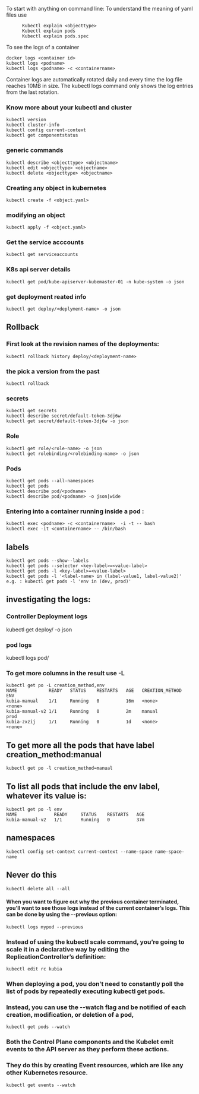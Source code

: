 To start with anything on command line: 
To understand the meaning of yaml files use 
          
          Kubectl explain <objecttype>
          Kubectl explain pods
          Kubectl explain pods.spec

To see the logs of a container 

    docker logs <container id>
    kubectl logs <podname> 
    kubectl logs <podname> -c <containername>

Container logs are automatically rotated daily and every time the log file reaches 10MB in size. 
The kubectl logs command only shows the log entries from the last rotation.

### Know more about your kubectl and cluster
    kubectl version
    kubectl cluster-info
    kubectl config current-context
    kubectl get componentstatus
 
 ### generic commands
 
    kubectl describe <objecttype> <objectname>
    kubectl edit <objecttype> <objectname>
    kubectl delete <objecttype> <objectname>
 
 
### Creating any object in kubernetes

    kubectl create -f <object.yaml>
 
### modifying an object 
    kubectl apply -f <object.yaml>

### Get the service acccounts
    kubectl get serviceaccounts

### K8s api server details
    kubectl get pod/kube-apiserver-kubemaster-01 -n kube-system -o json

 ### get deployment reated info 
    kubectl get deploy/<deplyment-name> -o json
 
 ## Rollback 
 ### First look at the revision names of the deployments:
    kubectl rollback history deploy/<deployment-name>
 
 ### the pick a version from the past
    kubectl rollback 
    
### secrets
    kubectl get secrets
    kubectl describe secret/default-token-3dj6w
    kubectl get secret/default-token-3dj6w -o json
  
 ### Role
    kubectl get role/<role-name> -o json
    kubectl get rolebinding/<rolebinding-name> -o json
 
 ### Pods 
    kubectl get pods --all-namespaces
    kubectl get pods
    kubectl describe pod/<podname>
    kubectl describe pod/<podname> -o json|wide 
 
### Entering into a container running inside a pod :
 
    kubectl exec <podname> -c <containername>  -i -t -- bash
    kubectl exec -it <containername> -- /bin/bash

 ## labels
    kubectl get pods --show--labels
    kubectl get pods --selector <key-label>=<value-label>
    kubectl get pods -l <key-label>=<value-label>
    kubectl get pods -l '<label-name> in (label-value1, label-value2)'
    e.g. : kubectl get pods -l 'env in (dev, prod)'
 
 
 ## investigating the logs:
 
 ### Controller Deployment logs
 kubectl get deploy/<deplyment-name> -o json

 ### pod logs
 kubectl logs pod/<pod-name>
 
###  To get more columns in the result use -L

    kubectl get po -L creation_method,env
    NAME            READY   STATUS    RESTARTS   AGE   CREATION_METHOD   ENV
    kubia-manual    1/1     Running   0          16m   <none>            <none>
    kubia-manual-v2 1/1     Running   0          2m    manual            prod
    kubia-zxzij     1/1     Running   0          1d    <none>            <none>

## To get more all the pods that have label creation_method:manual
   
    kubectl get po -l creation_method=manual

## To list all pods that include the env label, whatever its value is:

    kubectl get po -l env
    NAME              READY     STATUS    RESTARTS   AGE
    kubia-manual-v2   1/1       Running   0          37m

## namespaces

    kubectl config set-context current-context --name-space name-space-name

## Never do this 
    kubectl delete all --all

#### When you want to figure out why the previous container terminated, you’ll want to see those logs instead of the current container’s logs. This can be done by using the --previous option:

    kubectl logs mypod --previous


### Instead of using the kubectl scale command, you’re going to scale it in a declarative way by editing the ReplicationController’s definition:

    kubectl edit rc kubia

### When deploying a pod, you don’t need to constantly poll the list of pods by repeatedly executing kubectl get pods. 
### Instead, you can use the --watch flag and be notified of each creation, modification, or deletion of a pod,

    kubectl get pods --watch

### Both the Control Plane components and the Kubelet emit events to the API server as they perform these actions. 
### They do this by creating Event resources, which are like any other Kubernetes resource.
    kubectl get events --watch
